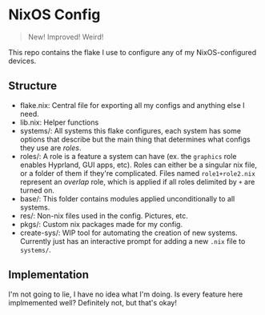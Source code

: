 # NixOS Config

> New! Improved! Weird!

This repo contains the flake I use to configure any of my NixOS-configured devices.

## Structure

- flake.nix: Central file for exporting all my configs and anything else I need.
- lib.nix: Helper functions
- systems/: All systems this flake configures, each system has some options that describe but the main thing that determines what configs they use are *roles*.
- roles/: A role is a feature a system can have (ex. the `graphics` role enables Hyprland, GUI apps, etc). Roles can either be a singular nix file, or a folder of them if they're complicated. Files named `role1+role2.nix` represent an *overlap* role, which is applied if all roles delimited by `+` are turned on.
- base/: This folder contains modules applied unconditionally to all systems.
- res/: Non-nix files used in the config. Pictures, etc.
- pkgs/: Custom nix packages made for my config.
- create-sys/: WIP tool for automating the creation of new systems. Currently just has an interactive prompt for adding a new `.nix` file to `systems/`.

## Implementation

I'm not going to lie, I have no idea what I'm doing. Is every feature here implmemented well? Definitely not, but that's okay!
